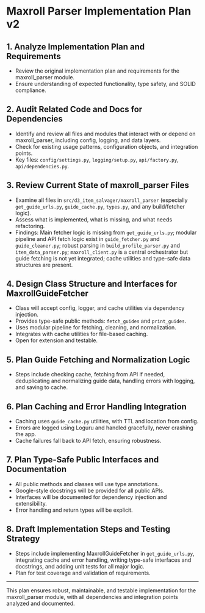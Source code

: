 # Maxroll Parser Implementation Plan v2

## 1. Analyze Implementation Plan and Requirements

- Review the original implementation plan and requirements for the maxroll_parser module.
- Ensure understanding of expected functionality, type safety, and SOLID compliance.

## 2. Audit Related Code and Docs for Dependencies

- Identify and review all files and modules that interact with or depend on maxroll_parser, including config, logging, and data layers.
- Check for existing usage patterns, configuration objects, and integration points.
- Key files: `config/settings.py`, `logging/setup.py`, `api/factory.py`, `api/dependencies.py`.

## 3. Review Current State of maxroll_parser Files

- Examine all files in `src/d3_item_salvager/maxroll_parser` (especially `get_guide_urls.py`, `guide_cache.py`, `types.py`, and any build/fetcher logic).
- Assess what is implemented, what is missing, and what needs refactoring.
- Findings: Main fetcher logic is missing from `get_guide_urls.py`; modular pipeline and API fetch logic exist in `guide_fetcher.py` and `guide_cleaner.py`; robust parsing in `build_profile_parser.py` and `item_data_parser.py`; `maxroll_client.py` is a central orchestrator but guide fetching is not yet integrated; cache utilities and type-safe data structures are present.

## 4. Design Class Structure and Interfaces for MaxrollGuideFetcher

- Class will accept config, logger, and cache utilities via dependency injection.
- Provides type-safe public methods: `fetch_guides` and `print_guides`.
- Uses modular pipeline for fetching, cleaning, and normalization.
- Integrates with cache utilities for file-based caching.
- Open for extension and testable.

## 5. Plan Guide Fetching and Normalization Logic

- Steps include checking cache, fetching from API if needed, deduplicating and normalizing guide data, handling errors with logging, and saving to cache.

## 6. Plan Caching and Error Handling Integration

- Caching uses `guide_cache.py` utilities, with TTL and location from config.
- Errors are logged using Loguru and handled gracefully, never crashing the app.
- Cache failures fall back to API fetch, ensuring robustness.

## 7. Plan Type-Safe Public Interfaces and Documentation

- All public methods and classes will use type annotations.
- Google-style docstrings will be provided for all public APIs.
- Interfaces will be documented for dependency injection and extensibility.
- Error handling and return types will be explicit.

## 8. Draft Implementation Steps and Testing Strategy

- Steps include implementing MaxrollGuideFetcher in `get_guide_urls.py`, integrating cache and error handling, writing type-safe interfaces and docstrings, and adding unit tests for all major logic.
- Plan for test coverage and validation of requirements.

---

This plan ensures robust, maintainable, and testable implementation for the maxroll_parser module, with all dependencies and integration points analyzed and documented.
